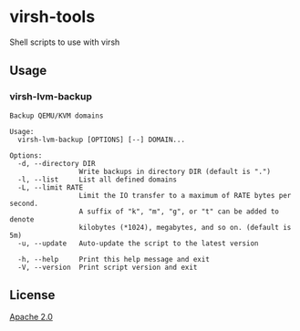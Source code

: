 virsh-tools
===========

Shell scripts to use with virsh

## Usage

### virsh-lvm-backup

	Backup QEMU/KVM domains
	
	Usage:
	  virsh-lvm-backup [OPTIONS] [--] DOMAIN...
	
	Options:
	  -d, --directory DIR
	                 Write backups in directory DIR (default is ".")
	  -l, --list     List all defined domains
	  -L, --limit RATE
	                 Limit the IO transfer to a maximum of RATE bytes per second.
	                 A suffix of "k", "m", "g", or "t" can be added to denote
	                 kilobytes (*1024), megabytes, and so on. (default is 5m)
	  -u, --update   Auto-update the script to the latest version
	
	  -h, --help     Print this help message and exit
	  -V, --version  Print script version and exit
	

## License

[Apache 2.0](http://opensource.org/licenses/Apache-2.0)

